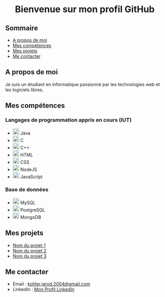 <h1 align="center">Bienvenue sur mon profil GitHub</h1>

## Sommaire

- [A propos de moi](#a_propos)
- [Mes compétences](#competences)
- [Mes projets](#projets)
- [Me contacter](#contact)


## A propos de moi

<p>Je suis un étudiant en informatique passionné par les technologies web et les logiciels libres.</p>


## Mes compétences

### Langages de programmation appris en cours (IUT)
<ul style="vertical-align: middle; margin-right: 10px">
    <li><img title="Java" alt="Java" width="20px" src="https://cdn.jsdelivr.net/gh/devicons/devicon/icons/java/java-original.svg"/> Java</li>
    <li><img title="C" alt="C" width="20px" src="https://cdn.jsdelivr.net/gh/devicons/devicon/icons/c/c-original.svg"/> C</li>
    <li><img title="CPP" alt="CPP" width="20px" src="https://cdn.jsdelivr.net/gh/devicons/devicon/icons/cplusplus/cplusplus-original.svg"/> C++</li>
    <li><img title="HTML" alt="HTML" width="20px" src="https://cdn.jsdelivr.net/gh/devicons/devicon/icons/html5/html5-original.svg"/> HTML</li>
    <li><img title="CSS" alt="CSS" width="20px" src="https://cdn.jsdelivr.net/gh/devicons/devicon/icons/css3/css3-original.svg"/> CSS</li>
    <li><img title="NodeJS" alt="NodeJS" width="20px" src="https://cdn.jsdelivr.net/gh/devicons/devicon/icons/nodejs/nodejs-original.svg"/> NodeJS</li>
    <li><img title="Javascript" alt="Javascript" width="20px" src="https://cdn.jsdelivr.net/gh/devicons/devicon/icons/javascript/javascript-original.svg"/> JavaScript</li>
</ul>

### Base de données

<ul style="vertical-align: middle; margin-right: 10px">
    <li><img title="MySQL" alt="MySQL" width="20px" src="https://cdn.jsdelivr.net/gh/devicons/devicon/icons/mysql/mysql-original.svg"/> MySQL</li>
    <li><img title="PostgreSQL" alt="PostgreSQL" width="20px" src="https://cdn.jsdelivr.net/gh/devicons/devicon/icons/postgresql/postgresql-original.svg"/> PostgreSQL</li>
    <li><img title="MongoDB" alt="MongoDB" width="20px" src="https://cdn.jsdelivr.net/gh/devicons/devicon/icons/mongodb/mongodb-original.svg"/> MongoDB</li>
</ul>


## Mes projets

<ul>
    <li><a href="https://github.com/nom-du-projet-1">Nom du projet 1</a></li>
    <li><a href="https://github.com/nom-du-projet-2">Nom du projet 2</a></li>
    <li><a href="https://github.com/nom-du-projet-3">Nom du projet 3</a></li>
</ul>


## Me contacter

<ul>
    <li>Email : <a href="mailto:kohler.jarod.2004@gmail.com">kohler.jarod.2004@gmail.com</a></li>
    <li>LinkedIn : <a href="https://www.linkedin.com/in/jarod-kohler-b55060250/">Mon Profil LinkedIn</a></li>
</ul>
    
